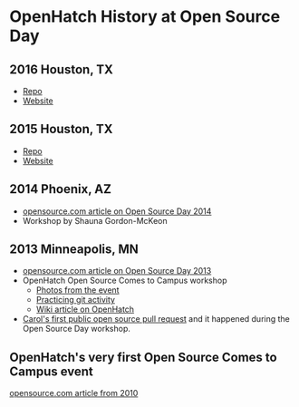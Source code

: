 <!--
.. link:
.. description:
.. tags:
.. date: 2016-10-04
.. title: History
.. slug: history
-->
# OpenHatch History at Open Source Day

## 2016 Houston, TX

* [Repo](http://bit.ly/osd16repo)
* [Website](http://bit.ly/osd16)

## 2015 Houston, TX

* [Repo](https://github.com/willingc/oh-ghc-2015)
* [Website](https://willingc.github.io/oh-ghc-tx/index.html)

## 2014 Phoenix, AZ

- [opensource.com article on Open Source Day 2014](https://opensource.com/life/14/10/build-foss-skills-grace-hoppers-open-source-day)
- Workshop by Shauna Gordon-McKeon

## 2013 Minneapolis, MN

- [opensource.com article on Open Source Day 2013](https://opensource.com/life/13/6/grace-hopper-event-2013)
- OpenHatch Open Source Comes to Campus workshop
    * [Photos from the event](https://www.flickr.com/photos/paulproteus/sets/72157640340073285/)
    * [Practicing git activity](http://wiki.openhatch.org/Open_Source_Comes_to_Campus/Practicing_Git)
    * [Wiki article on OpenHatch](http://blog.openhatch.org/2014/openhatch-at-grace-hopper-open-source-day/)
- [Carol's first public open source pull request](https://github.com/ghc-1/ghc-1.github.io/pull/10) and it happened during
the Open Source Day workshop.


## OpenHatch's very first Open Source Comes to Campus event

[opensource.com article from 2010](https://opensource.com/life/10/11/introducing-students-world-open-source-day-1)
